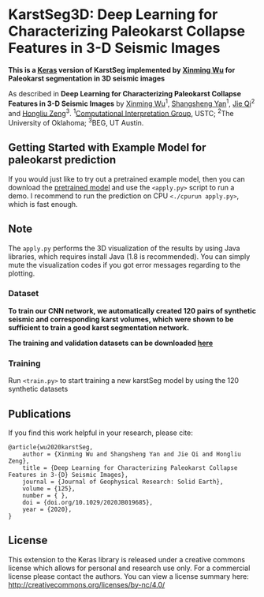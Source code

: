 # KarstSeg3D: Deep Learning for Characterizing Paleokarst Collapse Features in 3-D Seismic Images

**This is a [Keras](https://keras.io/) version of KarstSeg implemented by [Xinming Wu](http://cig.ustc.edu.cn/xinming/list.htm) for Paleokarst segmentation in 3D seismic images**

As described in **Deep Learning for Characterizing Paleokarst Collapse Features in 
3-D Seismic Images** by [Xinming Wu](http://cig.ustc.edu.cn/xinming/list.htm)<sup>1</sup>, 
[Shangsheng Yan](http://cig.ustc.edu.cn/shangsheng/list.htm)<sup>1</sup>, 
[Jie Qi](https://scholar.google.com/citations?user=p3dQEsIAAAAJ&hl=en)<sup>2</sup> and 
[Hongliu Zeng](https://www.beg.utexas.edu/people/hongliu-zeng)<sup>3</sup>.
<sup>1</sup>[Computational Interpretation Group](http://cig.ustc.edu.cn/), USTC; 
<sup>2</sup>The University of Oklahoma; 
<sup>3</sup>BEG, UT Austin.

## Getting Started with Example Model for paleokarst prediction

If you would just like to try out a pretrained example model, 
then you can download the [pretrained model](https://zenodo.org/record/4285733/files/checkpoint.50.hdf5?download=1) and use the `<apply.py>` script to run a demo. 
I recommend to run the prediction on CPU `<./cpurun apply.py>`, which 
is fast enough.

## Note

The `apply.py` performs the 3D visualization of the results by using Java libraries, which requires 
install Java (1.8 is recommended). You can simply mute the visualization codes if you got error 
messages regarding to the plotting. 

### Dataset

**To train our CNN network, we automatically created 120 pairs 
of synthetic seismic and corresponding karst volumes, which were 
shown to be sufficient to train a good karst segmentation network.** 

**The training and validation datasets can be 
downloaded [here](https://doi.org/10.5281/zenodo.4285733)**


### Training

Run `<train.py>` to start training a new karstSeg model by using the 120 synthetic datasets

## Publications

If you find this work helpful in your research, please cite:

    @article{wu2020karstSeg,
        author = {Xinming Wu and Shangsheng Yan and Jie Qi and Hongliu Zeng},
        title = {Deep Learning for Characterizing Paleokarst Collapse Features in 3-{D} Seismic Images},
        journal = {Journal of Geophysical Research: Solid Earth},
        volume = {125},
        number = { },
        doi = {doi.org/10.1029/2020JB019685},
        year = {2020},
    }

## License

This extension to the Keras library is released under a creative commons license which allows for personal and research use only. 
For a commercial license please contact the authors. You can view a license summary here: http://creativecommons.org/licenses/by-nc/4.0/
